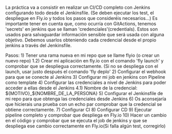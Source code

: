La práctica va a consistir en realizar un CI/CD completo con Jenkins configurando todo desde el Jenkinsfile. (Se deben ejecutar los test, el despliegue en Fly.io y todos los pasos que consideréis necesarios...)
Es importante tener en cuenta que, como ocurría con GitActions, tenemos 'secrets' en jenkins que se llaman 'credenciales'(credentials). Estos son usados para salvaguardar información sensible que será usada con alguna objetivo. Debemos usarlos obteniendo cada credencial desde el propio jenkins a través del Jenkinsfile.

Pasos: 
    1) Tener una rama nueva en mi repo que se llame flyio (o crear un nuevo repo) 
        1.2) Crear mi aplicación en fly.io con el comando 'fly launch' y comprobar que se despliegua correctamente. (Si no se despliega con el launch, usar justo después el comando 'fly deplo'
    2) Configurar el webhook para que se conecte al Jenkins
    3) Configurar mi job en jenkins con Pipeline como template
    4) Configurar las credenciales a nivel de Jenkins para poder acceder a ellas desde el Jenkins
        4.1) Nombre de la credencial: ${MOTIVO}_${NOMBRE_DE_LA_PERSONA}
    5) Configurar el Jenkinsfile de mi repo para que obtenga las credenciales desde Jenkins
    6) Os aconsejaría que hicierais una prueba con un echo par comprobar que la credencial se obtiene correctamente. 
    7) Configurar CI
    8) Configurar CD
    9) Ejecutar pipeline completo y comprobar que despliega en Fly.io
    10) Hacer un cambio en el código y comprobar que se ejecuta el job de jenkins y que se despliega ese cambio correctamente en Fly.io(Si falla algún test, corregirlo)
